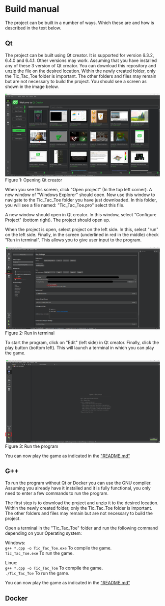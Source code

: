 # Build manual
The project can be built in a number of ways. Which these are and how is described in the text below.
  
## Qt
The project can be built using Qt creator. It is supported for version 6.3.2, 6.4.0 and 6.4.1. Other versions may work. Assuming that you have installed any of these 3 version of Qt creator. 
You can download this repository and unzip the file on the desired location. Within the newly created folder, only the Tic_Tac_Toe folder is important. The other folders and files may remain but are not necessary to build the project. 
You should see a screen as shown in the image below.

![Opening Qt Creator](./Pictures/OpeningQtCreator.png)  
Figure 1: Opening Qt creator

When you see this screen, click "Open project" (In the top left corner). A new window of "Windows Explorer" should open. Now use this window to navigate to the Tic_Tac_Toe folder you have just downloaded. In this folder, you will see a file named: "Tic_Tac_Toe.pro" select this file.

A new window should open in Qt creator. In this window, select "Configure Project" (bottom right). The project should open up.

When the project is open, select project on the left side. In this, select "run" on the left side. Finally, in the screen (underlined in red in the middle) check "Run in terminal". This allows you to give user input to the program.

![Qt run in terminal](./Pictures/RunInTerminal.png)  
Figure 2: Run in terminal
  
To start the program, click on "Edit" (left side) in Qt creator. Finally, click the play button (bottom left). This will launch a terminal in which you can play the game.

![Qt run game](./Pictures/RunProjectQt.png)  
Figure 3: Run the program
  
You can now play the game as indicated in the ["README.md"][Link Readme]
  
## G++
To run the program without Qt or Docker you can use the GNU compiler. Assuming you already have it installed and it is fully functional, you only need to enter a few commands to run the program.

The first step is to download the project and unzip it to the desired location. Within the newly created folder, only the Tic_Tac_Toe folder is important. The other folders and files may remain but are not necessary to build the project. 

Open a terminal in the "Tic_Tac_Toe" folder and run the following command depending on your Operating system:

Windows:   
``` g++ *.cpp -o Tic_Tac_Toe.exe ```    To compile the game.  
``` Tic_Tac_Toe.exe ```                 To run the game.

Linux:  
``` g++ *.cpp -o Tic_Tac_Toe ```        To compile the game.  
``` ./Tic_Tac_Toe ```                   To run the game.  
  
You can now play the game as indicated in the ["README.md"][Link Readme]


## Docker


[Link Readme]: https://github.com/SemKirkels/Tic_Tac_Toe_CPP/blob/main/README.md